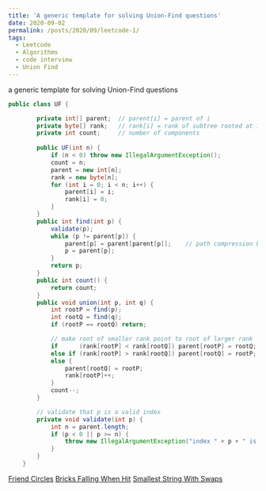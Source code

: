 ```yaml
---
title: 'A generic template for solving Union-Find questions'
date: 2020-09-02
permalink: /posts/2020/09/leetcode-1/
tags:
  - Leetcode
  - Algorithms
  - code interview
  - Union Find
---
```


a generic template for solving Union-Find questions
```java
public class UF {

        private int[] parent;  // parent[i] = parent of i
        private byte[] rank;   // rank[i] = rank of subtree rooted at i (never more than 31)
        private int count;     // number of components
        
        public UF(int n) {
            if (n < 0) throw new IllegalArgumentException();
            count = n;
            parent = new int[n];
            rank = new byte[n];
            for (int i = 0; i < n; i++) {
                parent[i] = i;
                rank[i] = 0;
            }
        }
        public int find(int p) {
            validate(p);
            while (p != parent[p]) {
                parent[p] = parent[parent[p]];    // path compression by halving
                p = parent[p];
            }
            return p;
        }   
        public int count() {
            return count;
        }
        public void union(int p, int q) {
            int rootP = find(p);
            int rootQ = find(q);
            if (rootP == rootQ) return;

            // make root of smaller rank point to root of larger rank
            if      (rank[rootP] < rank[rootQ]) parent[rootP] = rootQ;
            else if (rank[rootP] > rank[rootQ]) parent[rootQ] = rootP;
            else {
                parent[rootQ] = rootP;
                rank[rootP]++;
            }
            count--;
        }

        // validate that p is a valid index
        private void validate(int p) {
            int n = parent.length;
            if (p < 0 || p >= n) {
                throw new IllegalArgumentException("index " + p + " is not between 0 and " + (n-1));  
            }
        }
    }
```

[Friend Circles](https://leetcode.com/problems/friend-circles/)
[Bricks Falling When Hit](https://leetcode.com/problems/bricks-falling-when-hit/)
[Smallest String With Swaps](https://leetcode.com/problems/smallest-string-with-swaps/)